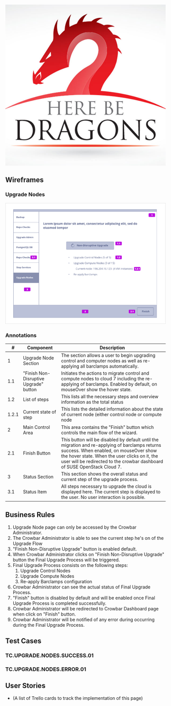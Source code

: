 ![](images/here-be-dragons-300x30011.jpg)
## Wireframes
### Upgrade Nodes
![Upgrade Nodes](images/step%208.png)

### Annotations
| # | Component | Description |
| -------- | -------- | -------- |
| 1 | Upgrade Node Section | The section allows a user to begin upgrading control and computer nodes as well as re-applying all barclamps automatically. |
| 1.1 | "Finish Non-Disruptive Upgrade" button | Initiates the actions to migrate control and compute nodes to cloud 7 including the re-applying of barclamps. Enabled by default, on mouseOver show the hover state. |
| 1.2 | List of steps | This lists all the necessary steps and overview information as the total status |
| 1.2.1 | Current state of step | This lists the detailed information about the state of current node (either control node or compute node |
| 2   | Main Control Area  | This area contains the "Finish" button which controls the main flow of the wizard.  |
| 2.1   | Finish Button  | This button will be disabled by default until the migration and re-applying of barclamps returns success. When enabled, on mouseOver show the hover state. When the user clicks on it, the user will be redirected to the crowbar dashboard of SUSE OpenStack Cloud 7.  |
| 3 | Status Section | This section shows the overall status and current step of the upgrade process. |
| 3.1 | Status Item | All steps necessary to upgrade the cloud is displayed here. The current step is displayed to the user. No user interaction is possible. |

## Business Rules
1. Upgrade Node page can only be accessed by the Crowbar Administrator.
1. The Crowbar Administrator is able to see the current step he's on of the Upgrade Flow
1. "Finish Non-Disruptive Upgrade" button is enabled default.
1. When Crowbar Administrator clicks on "Finish Non-Disruptive Upgrade" button the Final Upgrade Process will be triggered.
1. Final Upgrade Process consists on the following steps:
    1. Upgrade Control Nodes
    1. Upgrade Compute Nodes
    1. Re-apply Barclamps configuration
1. Crowbar Administrator can see the actual status of Final Upgrade Process.
1. "Finish" button is disabled by default and will be enabled once Final Upgrade Process is completed successfully.
1. Crowbar Administrator will be redirected to Crowbar Dashboard page when click on "Finish" button.
1. Crowbar Administrator will be notified of any error during occurring during the Final Upgrade Process.

## Test Cases
### TC.UPGRADE.NODES.SUCCESS.01
### TC.UPGRADE.NODES.ERROR.01

## User Stories
- (A list of Trello cards to track the implementation of this page)
